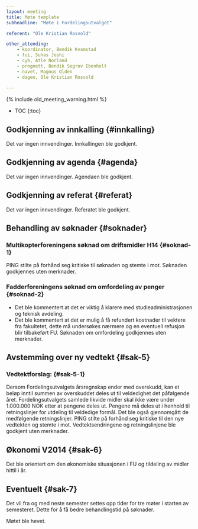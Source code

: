 ```yaml
---
layout: meeting
title: Møte template
subheadline: "Møte i Fordelingsutvalget"

referent: "Ole Kristian Rosvold"

other_attending:
    - koordinator, Bendik Kvamstad
    - fui, Suhas Joshi
    - cyb, Atle Norland
    - prognett, Bendik Segrov Ibenholt
    - navet, Magnus Olden
    - dagen, Ole Kristian Rosvold
    
---
```


{% include old_meeting_warning.html %}

* TOC
{:toc}

## Godkjenning av innkalling {#innkalling}
Det var ingen innvendinger. Innkallingen ble godkjent.

## Godkjenning av agenda {#agenda}
Det var ingen innvendinger. Agendaen ble godkjent.

## Godkjenning av referat {#referat}
Det var ingen innvendinger. Referatet ble godkjent.

## Behandling av søknader {#soknader}

### Multikopterforeningens søknad om driftsmidler H14 {#soknad-1}
PING stilte på forhånd seg kritiske til søknaden og stemte i mot.
Søknaden godkjennes uten merknader.

### Fadderforeningens søknad om omfordeling av penger {#soknad-2}
* Det ble kommentert at det er viktig å klarere med studieadministrasjonen og teknisk avdeling.
* Det ble kommentert at det er mulig å få refundert kostnader til vektere fra fakultetet, dette må undersøkes nærmere og en eventuell refusjon blir tilbakeført FU.
Søknaden om omfordeling godkjennes uten merknader.

## Avstemming over ny vedtekt {#sak-5}
### Vedtektforslag: {#sak-5-1}
Dersom Fordelingsutvalgets årsregnskap ender med overskudd, kan et beløp inntil summen av overskuddet deles ut til veldedighet det påfølgende året. Fordelingsutvalgets samlede likvide midler skal ikke være under 1.000.000 NOK etter at pengene deles ut. Pengene må deles ut i henhold til retningslinjer for utdeling til veldedige formål.
Det ble også gjennomgått de medfølgende retningslinjer.
PING stilte på forhånd seg kritiske til den nye vedtekten og stemte i mot.
Vedtektsendringene og retningslinjene ble godkjent uten merknader.

## Økonomi V2014 {#sak-6}

Det ble orientert om den økonomiske situasjonen i FU og tildeling av midler hittil i år.

## Eventuelt {#sak-7}
Det vil fra og med neste semester settes opp tider for tre møter i starten av semesteret. Dette for å få
bedre behandlingstid på søknader.

Møtet ble hevet.
